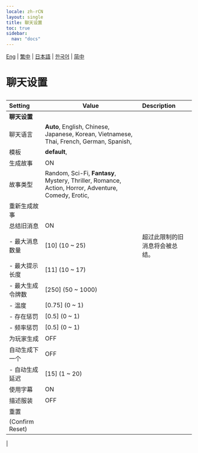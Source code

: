 ```yaml
---
locale: zh-rCN
layout: single
title: 聊天设置
toc: true
sidebar:
  nav: "docs"
---
```

[Eng](/dancexr/menu/2025.4/chat/chat_settings) | [繁中](/tw/dancexr/menu/2025.4/chat/chat_settings) | [日本語](/jp/dancexr/menu/2025.4/chat/chat_settings) | [한국어](/kr/dancexr/menu/2025.4/chat/chat_settings) | [简中](/zh/dancexr/menu/2025.4/chat/chat_settings)

# 聊天设置

## 

| Setting | Value | Description |
| :--- | --- | :--- |
|**聊天设置** | | 
| 聊天语言 |  **Auto**,  English,  Chinese,  Japanese,  Korean,  Vietnamese,  Thai,  French,  German,  Spanish,  |  |
| 模板 |  **default**,  |  |
| 生成故事 | ON | 
| 故事类型 |  Random,  Sci-Fi,  **Fantasy**,  Mystery,  Thriller,  Romance,  Action,  Horror,  Adventure,  Comedy,  Erotic,  |  |
| 重新生成故事 || 
| 总结旧消息 | ON | 
|- 最大消息数量| [10] (10 ~ 25) | 超过此限制的旧消息将会被总结。
|- 最大提示长度| [11] (10 ~ 17) | 
|- 最大生成令牌数| [250] (50 ~ 1000) | 
|- 温度| [0.75] (0 ~ 1) | 
|- 存在惩罚| [0.5] (0 ~ 1) | 
|- 频率惩罚| [0.5] (0 ~ 1) | 
| 为玩家生成 | OFF | 
| 自动生成下一个 | OFF | 
|- 自动生成延迟| [15] (1 ~ 20) | 
| 使用字幕 | ON | 
| 描述服装 | OFF | 
| 重置 || 
| (Confirm Reset) || 
|
